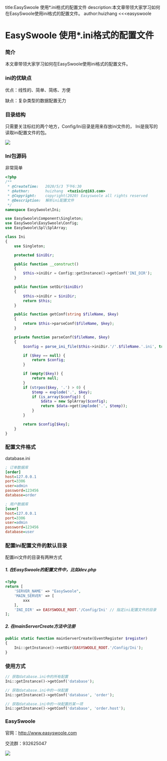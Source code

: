 title:EasySwoole 使用*.ini格式的配置文件
description:本文章带领大家学习如何在EasySwoole使用ini格式的配置文件。
author:huizhang
<<<easyswoole

# EasySwoole 使用*.ini格式的配置文件

### 简介
本文章带领大家学习如何在EasySwoole使用ini格式的配置文件。

### ini的优缺点

优点：线性的、简单、简练、方便

缺点：复杂类型的数据配置无力

### 目录结构
只需要关注标红的两个地方，Config/Ini目录是用来存放ini文件的，
Ini是我写的读取ini配置文件的包。

![](../../.vuepress/public/image/ini-dir.png)

### Ini包源码
非常简单
````php
<?php
/**
 * @CreateTime:   2020/5/3 下午6:30
 * @Author:       huizhang  <tuzisir@163.com>
 * @Copyright:    copyright(2020) Easyswoole all rights reserved
 * @Description:  解析ini配置文件
 */
namespace EasySwoole\Ini;

use EasySwoole\Component\Singleton;
use EasySwoole\EasySwoole\Config;
use EasySwoole\Spl\SplArray;

class Ini
{
    use Singleton;

    protected $iniDir;

    public function __construct()
    {
        $this->iniDir = Config::getInstance()->getConf('INI_DIR');
    }

    public function setDir($iniDir)
    {
        $this->iniDir = $iniDir;
        return $this;
    }

    public function getConf(string $fileName, $key)
    {
        return $this->parseConf($fileName, $key);
    }

    private function parseConf($fileName, $key)
    {
        $config = parse_ini_file($this->iniDir.'/'.$fileName.'.ini', true);

        if ($key == null) {
            return $config;
        }

        if (empty($key)) {
            return null;
        }
        if (strpos($key, '.') > 0) {
            $temp = explode('.', $key);
            if (is_array($config)) {
                $data = new SplArray($config);
                return $data->get(implode('.', $temp));
            }
        }

        return $config[$key];
    }
}
````

### 配置文件格式

database.ini
````ini
; 订单数据库
[order]
host=127.0.0.1
port=3306
user=admin
password=123456
database=order

; 用户数据库
[user]
host=127.0.0.1
port=3306
user=admin
password=123456
database=user
````

### 配置Ini配置文件的默认目录

配置ini文件的目录有两种方式

##### 1. 在EasySwoole的配置文件中，比如dev.php

````php
<?php
return [
    'SERVER_NAME' => "EasySwoole",
    'MAIN_SERVER' => [
        xxx
    ],
    'INI_DIR' => EASYSWOOLE_ROOT.'/Config/Ini' // 指定ini配置文件的目录
];
````

##### 2. 在mainServerCreate方法中注册
````php
public static function mainServerCreate(EventRegister $register)
{
    Ini::getInstance()->setDir(EASYSWOOLE_ROOT.'/Config/Ini');
}
````

### 使用方式

````php 
// 获取database.ini中的所有配置
Ini::getInstance()->getConf('database');

// 获取database.ini中的一块配置
Ini::getInstance()->getConf('database', 'order');

// 获取database.ini中的一块配置的某一项
Ini::getInstance()->getConf('database', 'order.host');
````

### EasySwoole

官网：http://www.easyswoole.com

交流群：932625047

![](../../.vuepress/public/image/website.png)
